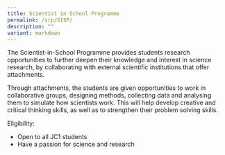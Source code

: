 ```yaml
---
title: Scientist in School Programme
permalink: /srp/SISP/
description: ""
variant: markdown
---
```

The Scientist-in-School Programme provides students research opportunities to further deepen their knowledge and interest in science research, by collaborating with external scientific institutions that offer attachments.

Through attachments, the students are given opportunities to work in collaborative groups, designing methods, collecting data and analysing them to simulate how scientists work. This will help develop creative and critical thinking skills, as well as to strengthen their problem solving skills.

Eligibility:

*   Open to all JC1 students
*   Have a passion for science and research
